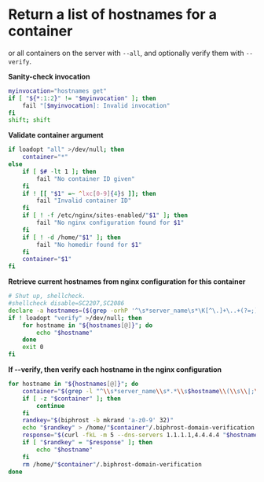 # Return a list of hostnames for a container
or all containers on the server with `--all`, and optionally verify them with `--verify`.

**Sanity-check invocation**
```bash
myinvocation="hostnames get"
if [ "${*:1:2}" != "$myinvocation" ]; then
    fail "[$myinvocation]: Invalid invocation"
fi
shift; shift
```

**Validate container argument**
```bash
if loadopt "all" >/dev/null; then
    container="*"
else
    if [ $# -lt 1 ]; then
        fail "No container ID given"
    fi
    if ! [[ "$1" =~ ^lxc[0-9]{4}$ ]]; then
        fail "Invalid container ID"
    fi
    if [ ! -f /etc/nginx/sites-enabled/"$1" ]; then
        fail "No nginx configuration found for $1"
    fi
    if [ ! -d /home/"$1" ]; then
        fail "No homedir found for $1"
    fi
    container="$1"
fi
```


**Retrieve current hostnames from nginx configuration for this container**
```bash
# Shut up, shellcheck.
#shellcheck disable=SC2207,SC2086
declare -a hostnames=($(grep -orhP '^\s*server_name\s*\K[^\.]+\..+(?=;)' /etc/nginx/sites-enabled/$container))
if ! loadopt "verify" >/dev/null; then
    for hostname in "${hostnames[@]}"; do
        echo "$hostname"
    done
    exit 0
fi
```


**If --verify, then verify each hostname in the nginx configuration**
```bash
for hostname in "${hostnames[@]}"; do
    container="$(grep -l "^\\s*server_name\\s*.*\\s$hostname\\(\\s\\|;\\)" /etc/nginx/sites-enabled/* | xargs basename 2>/dev/null)"
    if [ -z "$container" ]; then
        continue
    fi
    randkey="$(biphrost -b mkrand 'a-z0-9' 32)"
    echo "$randkey" > /home/"$container"/.biphrost-domain-verification && chmod 0644 /home/"$container"/.biphrost-domain-verification
    response="$(curl -fkL -m 5 --dns-servers 1.1.1.1,4.4.4.4 "$hostname"/.well-known/biphrost-domain-verification 2>/dev/null)"
    if [ "$randkey" = "$response" ]; then
        echo "$hostname"
    fi
    rm /home/"$container"/.biphrost-domain-verification
done
```